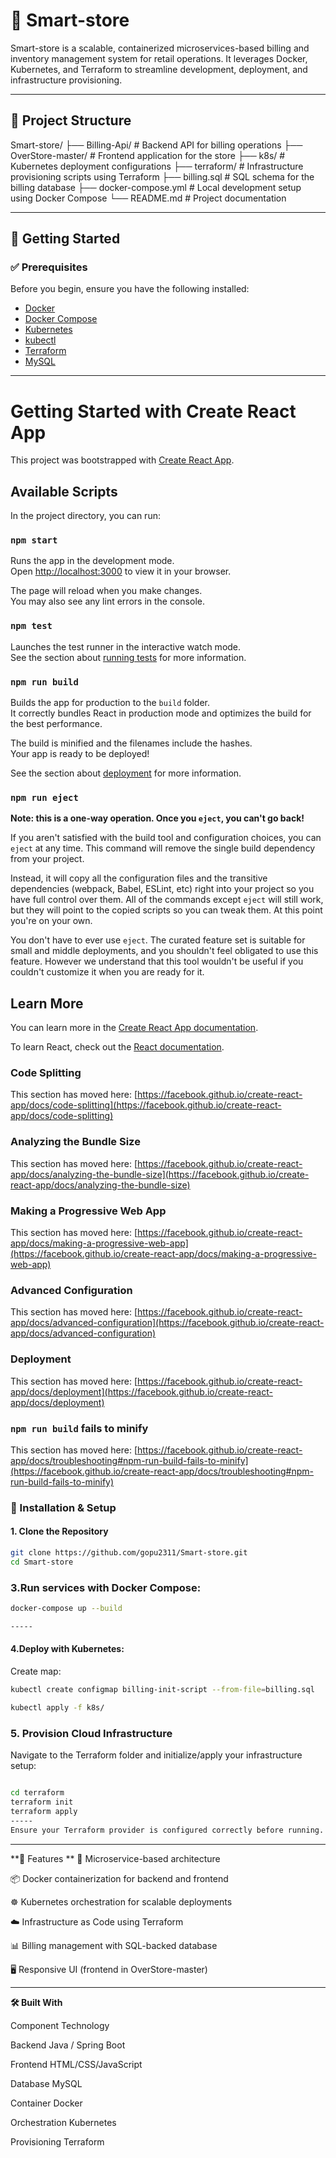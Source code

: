 # 🛒 Smart-store

Smart-store is a scalable, containerized microservices-based billing and inventory management system for retail operations. It leverages Docker, Kubernetes, and Terraform to streamline development, deployment, and infrastructure provisioning.

---

## 📁 Project Structure

Smart-store/
├── Billing-Api/ # Backend API for billing operations
├── OverStore-master/ # Frontend application for the store
├── k8s/ # Kubernetes deployment configurations
├── terraform/ # Infrastructure provisioning scripts using Terraform
├── billing.sql # SQL schema for the billing database
├── docker-compose.yml # Local development setup using Docker Compose
└── README.md # Project documentation


---

## 🚀 Getting Started

### ✅ Prerequisites

Before you begin, ensure you have the following installed:

- [Docker](https://www.docker.com/)
- [Docker Compose](https://docs.docker.com/compose/)
- [Kubernetes](https://kubernetes.io/)
- [kubectl](https://kubernetes.io/docs/tasks/tools/)
- [Terraform](https://www.terraform.io/)
- [MySQL](https://www.mysql.com/)

---
# Getting Started with Create React App

This project was bootstrapped with [Create React App](https://github.com/facebook/create-react-app).

## Available Scripts

In the project directory, you can run:

### `npm start`

Runs the app in the development mode.\
Open [http://localhost:3000](http://localhost:3000) to view it in your browser.

The page will reload when you make changes.\
You may also see any lint errors in the console.

### `npm test`

Launches the test runner in the interactive watch mode.\
See the section about [running tests](https://facebook.github.io/create-react-app/docs/running-tests) for more information.

### `npm run build`

Builds the app for production to the `build` folder.\
It correctly bundles React in production mode and optimizes the build for the best performance.

The build is minified and the filenames include the hashes.\
Your app is ready to be deployed!

See the section about [deployment](https://facebook.github.io/create-react-app/docs/deployment) for more information.

### `npm run eject`

**Note: this is a one-way operation. Once you `eject`, you can't go back!**

If you aren't satisfied with the build tool and configuration choices, you can `eject` at any time. This command will remove the single build dependency from your project.

Instead, it will copy all the configuration files and the transitive dependencies (webpack, Babel, ESLint, etc) right into your project so you have full control over them. All of the commands except `eject` will still work, but they will point to the copied scripts so you can tweak them. At this point you're on your own.

You don't have to ever use `eject`. The curated feature set is suitable for small and middle deployments, and you shouldn't feel obligated to use this feature. However we understand that this tool wouldn't be useful if you couldn't customize it when you are ready for it.

## Learn More

You can learn more in the [Create React App documentation](https://facebook.github.io/create-react-app/docs/getting-started).

To learn React, check out the [React documentation](https://reactjs.org/).

### Code Splitting

This section has moved here: [https://facebook.github.io/create-react-app/docs/code-splitting](https://facebook.github.io/create-react-app/docs/code-splitting)

### Analyzing the Bundle Size

This section has moved here: [https://facebook.github.io/create-react-app/docs/analyzing-the-bundle-size](https://facebook.github.io/create-react-app/docs/analyzing-the-bundle-size)

### Making a Progressive Web App

This section has moved here: [https://facebook.github.io/create-react-app/docs/making-a-progressive-web-app](https://facebook.github.io/create-react-app/docs/making-a-progressive-web-app)

### Advanced Configuration

This section has moved here: [https://facebook.github.io/create-react-app/docs/advanced-configuration](https://facebook.github.io/create-react-app/docs/advanced-configuration)

### Deployment

This section has moved here: [https://facebook.github.io/create-react-app/docs/deployment](https://facebook.github.io/create-react-app/docs/deployment)

### `npm run build` fails to minify

This section has moved here: [https://facebook.github.io/create-react-app/docs/troubleshooting#npm-run-build-fails-to-minify](https://facebook.github.io/create-react-app/docs/troubleshooting#npm-run-build-fails-to-minify)


### 🔧 Installation & Setup

#### 1. Clone the Repository

```bash
git clone https://github.com/gopu2311/Smart-store.git
cd Smart-store

```
### 3.Run services with Docker Compose:

```bash
docker-compose up --build

-----
```
#### 4.Deploy with Kubernetes:

Create map:
```bash
kubectl create configmap billing-init-script --from-file=billing.sql
```
```bash
kubectl apply -f k8s/
```
### 5. Provision Cloud Infrastructure

Navigate to the Terraform folder and initialize/apply your infrastructure setup:

```bash

cd terraform
terraform init
terraform apply
-----
Ensure your Terraform provider is configured correctly before running.

```

----

**🧰 Features
**
🧾 Microservice-based architecture

📦 Docker containerization for backend and frontend

☸️ Kubernetes orchestration for scalable deployments

☁️ Infrastructure as Code using Terraform

📊 Billing management with SQL-backed database

🖥️ Responsive UI (frontend in OverStore-master)

----

**🛠️ Built With**

Component	Technology

Backend	Java / Spring Boot

Frontend	HTML/CSS/JavaScript

Database	MySQL

Container	Docker

Orchestration	Kubernetes

Provisioning	Terraform



